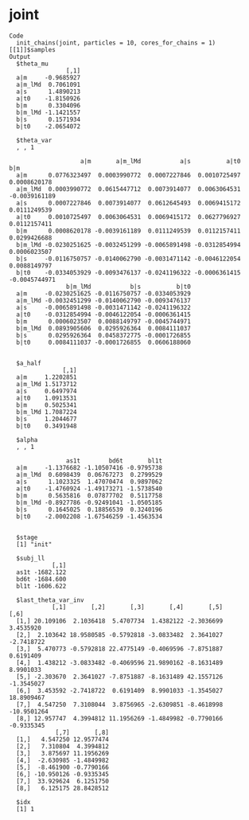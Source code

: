 # joint

    Code
      init_chains(joint, particles = 10, cores_for_chains = 1)[[1]]$samples
    Output
      $theta_mu
                    [,1]
      a|m     -0.9685927
      a|m_lMd  0.7061091
      a|s      1.4890213
      a|t0    -1.8150926
      b|m      0.3304096
      b|m_lMd -1.1421557
      b|s      0.1571934
      b|t0    -2.0654072
      
      $theta_var
      , , 1
      
                        a|m       a|m_lMd           a|s          a|t0           b|m
      a|m      0.0776323497  0.0003990772  0.0007227846  0.0010725497  0.0008620178
      a|m_lMd  0.0003990772  0.0615447712  0.0073914077  0.0063064531 -0.0039161189
      a|s      0.0007227846  0.0073914077  0.0612645493  0.0069415172  0.0111249539
      a|t0     0.0010725497  0.0063064531  0.0069415172  0.0627796927  0.0112157411
      b|m      0.0008620178 -0.0039161189  0.0111249539  0.0112157411  0.0299426688
      b|m_lMd -0.0230251625 -0.0032451299 -0.0065891498 -0.0312854994  0.0006023507
      b|s     -0.0116750757 -0.0140062790 -0.0031471142 -0.0046122054  0.0088149797
      b|t0    -0.0334053929 -0.0093476137 -0.0241196322 -0.0006361415 -0.0045744971
                    b|m_lMd           b|s          b|t0
      a|m     -0.0230251625 -0.0116750757 -0.0334053929
      a|m_lMd -0.0032451299 -0.0140062790 -0.0093476137
      a|s     -0.0065891498 -0.0031471142 -0.0241196322
      a|t0    -0.0312854994 -0.0046122054 -0.0006361415
      b|m      0.0006023507  0.0088149797 -0.0045744971
      b|m_lMd  0.0893905606  0.0295926364  0.0084111037
      b|s      0.0295926364  0.0458372775 -0.0001726855
      b|t0     0.0084111037 -0.0001726855  0.0606188060
      
      
      $a_half
                   [,1]
      a|m     1.2202851
      a|m_lMd 1.5173712
      a|s     0.6497974
      a|t0    1.0913531
      b|m     0.5025341
      b|m_lMd 1.7087224
      b|s     1.2044677
      b|t0    0.3491948
      
      $alpha
      , , 1
      
                    as1t        bd6t       bl1t
      a|m     -1.1376682 -1.10507416 -0.9795738
      a|m_lMd  0.6098439  0.06767273  0.2799529
      a|s      1.1023325  1.47070474  0.9897062
      a|t0    -1.4760924 -1.49173271 -1.5738540
      b|m      0.5635816  0.07877702  0.5117758
      b|m_lMd -0.8927786 -0.92491041 -1.0505185
      b|s      0.1645025  0.18856539  0.3240196
      b|t0    -2.0002208 -1.67546259 -1.4563534
      
      
      $stage
      [1] "init"
      
      $subj_ll
                [,1]
      as1t -1682.122
      bd6t -1684.600
      bl1t -1606.622
      
      $last_theta_var_inv
                [,1]       [,2]       [,3]       [,4]       [,5]        [,6]
      [1,] 20.109106  2.1036418  5.4707734  1.4382122 -2.3036699   3.4535920
      [2,]  2.103642 18.9580585 -0.5792818 -3.0833482  2.3641027  -2.7418722
      [3,]  5.470773 -0.5792818 22.4775149 -0.4069596 -7.8751887   0.6191409
      [4,]  1.438212 -3.0833482 -0.4069596 21.9890162 -8.1631489   8.9901033
      [5,] -2.303670  2.3641027 -7.8751887 -8.1631489 42.1557126  -1.3545027
      [6,]  3.453592 -2.7418722  0.6191409  8.9901033 -1.3545027  18.8909467
      [7,]  4.547250  7.3108044  3.8756965 -2.6309851 -8.4618998 -10.9501264
      [8,] 12.957747  4.3994812 11.1956269 -1.4849982 -0.7790166  -0.9335345
                 [,7]       [,8]
      [1,]   4.547250 12.9577474
      [2,]   7.310804  4.3994812
      [3,]   3.875697 11.1956269
      [4,]  -2.630985 -1.4849982
      [5,]  -8.461900 -0.7790166
      [6,] -10.950126 -0.9335345
      [7,]  33.929624  6.1251750
      [8,]   6.125175 28.8428512
      
      $idx
      [1] 1
      

